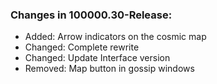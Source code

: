 ### Changes in 100000.30-Release:

- Added: Arrow indicators on the cosmic map
- Changed: Complete rewrite
- Changed: Update Interface version
- Removed: Map button in gossip windows

